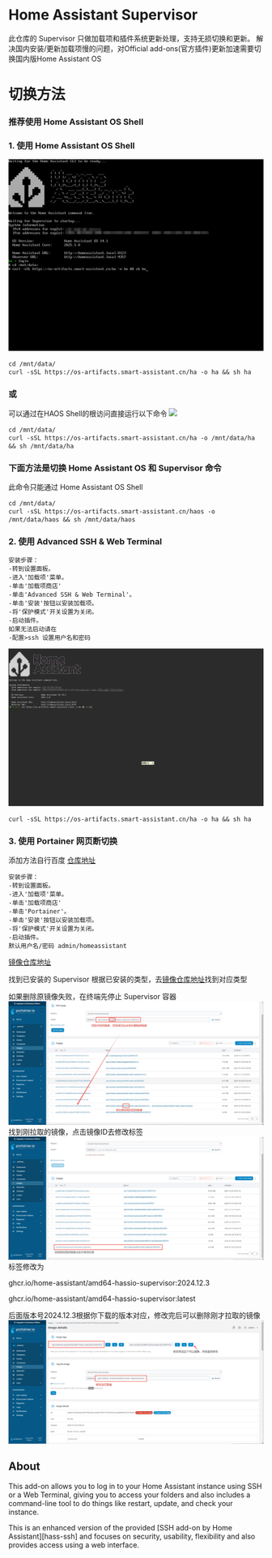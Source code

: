 # Home Assistant Supervisor
此仓库的 Supervisor 只做加载项和插件系统更新处理，支持无损切换和更新。
解决国内安装/更新加载项慢的问题，对Official add-ons(官方插件)更新加速需要切换国内版Home Assistant OS

# 切换方法
### 推荐使用 Home Assistant OS Shell
### 1. 使用 Home Assistant OS Shell
   ![](/images/shell1.png)
```shell
cd /mnt/data/
curl -sSL https://os-artifacts.smart-assistant.cn/ha -o ha && sh ha
```
### 或
可以通过在HAOS Shell的根访问直接运行以下命令
   ![](/images/shell2.png)
```shell
cd /mnt/data/
curl -sSL https://os-artifacts.smart-assistant.cn/ha -o /mnt/data/ha && sh /mnt/data/ha
```
### 下面方法是切换 Home Assistant OS 和 Supervisor 命令
此命令只能通过 Home Assistant OS Shell 
```shell
cd /mnt/data/
curl -sSL https://os-artifacts.smart-assistant.cn/haos -o /mnt/data/haos && sh /mnt/data/haos
```
### 2. 使用 Advanced SSH & Web Terminal
    安装步骤：
    -转到设置面板。
    -进入'加载项'菜单。
    -单击'加载项商店'
    -单击'Advanced SSH & Web Terminal'。
    -单击'安装'按钮以安装加载项。
    -将'保护模式'开关设置为关闭。
    -启动插件。
    如果无法启动请在
    -配置>ssh 设置用户名和密码
   ![](/images/ssh1.png)
```shell
curl -sSL https://os-artifacts.smart-assistant.cn/ha -o ha && sh ha
```
### 3. 使用 Portainer 网页断切换
添加方法自行百度
[仓库地址](https://github.com/alexbelgium/hassio-addons)

    安装步骤：
    -转到设置面板。
    -进入'加载项'菜单。
    -单击'加载项商店'
    -单击'Portainer'。
    -单击'安装'按钮以安装加载项。
    -将'保护模式'开关设置为关闭。
    -启动插件。
    默认用户名/密码 admin/homeassistant
[镜像仓库地址](https://github.com/orgs/tiyicn/packages?repo_name=supervisor)

找到已安装的 Supervisor 根据已安装的类型，去[镜像仓库地址](https://github.com/orgs/tiyicn/packages?repo_name=supervisor)找到对应类型

如果删除原镜像失败，在终端先停止 Supervisor 容器
   ![](/images/portainer1.png)
   找到刚拉取的镜像，点击镜像ID去修改标签
   ![](/images/portainer2.png)
标签修改为

ghcr.io/home-assistant/amd64-hassio-supervisor:2024.12.3

ghcr.io/home-assistant/amd64-hassio-supervisor:latest	

后面版本号2024.12.3根据你下载的版本对应，修改完后可以删除刚才拉取的镜像
   ![](/images/portainer3.png)

## About

This add-on allows you to log in to your Home Assistant instance using
SSH or a Web Terminal, giving you to access your folders and
also includes a command-line tool to do things like restart, update,
and check your instance.

This is an enhanced version of the provided
[SSH add-on by Home Assistant][hass-ssh] and focuses on security,
usability, flexibility and also provides access using a web interface.

